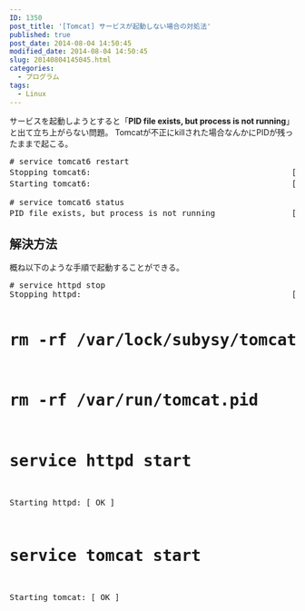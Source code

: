 ```yaml
---
ID: 1350
post_title: '[Tomcat] サービスが起動しない場合の対処法'
published: true
post_date: 2014-08-04 14:50:45
modified_date: 2014-08-04 14:50:45
slug: 20140804145045.html
categories:
  - プログラム
tags:
  - Linux
---
```

サービスを起動しようとすると「<strong>PID file exists, but process is not running</strong>」と出て立ち上がらない問題。
Tomcatが不正にkillされた場合なんかにPIDが残ったままで起こる。

<pre class="cmd">
# service tomcat6 restart
Stopping tomcat6:                                          [失敗]
Starting tomcat6:                                          [失敗]

# service tomcat6 status
PID file exists, but process is not running                [失敗]
</pre>
<!--more-->
<h2>解決方法</h2>
概ね以下のような手順で起動することができる。
<pre class="prettyprint"># service httpd stop
Stopping httpd:                                            [  OK  ]

# rm -rf /var/lock/subysy/tomcat
# rm -rf /var/run/tomcat.pid

# service httpd start
Starting httpd:                                            [  OK  ]

# service tomcat start
Starting tomcat:                                           [  OK  ]</pre>
